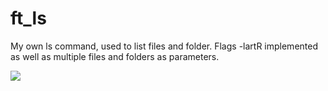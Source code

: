 # ft_ls
My own ls command, used to list files and folder. Flags -lartR implemented as well as multiple files and folders as parameters.

![](https://github.com/hlaineka/ft_ls/pictures/ls.gif)
